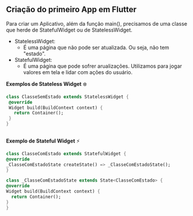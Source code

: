  ## Criação do primeiro App em Flutter
 
Para criar um Aplicativo, além da função main(), precisamos de uma classe que herde de StatefulWidget ou de StatelessWidget.
 - StatelessWidget:
   - É uma página que não pode ser atualizada. Ou seja, não tem "estado".
 - StatefulWidget:
   - É uma página que pode sofrer arualizações. Utilizamos para jogar valores em tela e lidar com ações do usuário.
   
 **Exemplos de Stateless Widget** :snowflake:
 ```dart
 class ClasseSemEstado extends StatelessWidget {
  @override
  Widget build(BuildContext context) {
    return Container();
  }
}
  
 ```
 
  **Exemplo de Stateful Widget** :zap:
  ```dart
  class ClasseComEstado extends StatefulWidget {
  @override
  _ClasseComEstadoState createState() => _ClasseComEstadoState();
}

class _ClasseComEstadoState extends State<ClasseComEstado> {
  @override
  Widget build(BuildContext context) {
    return Container();
  }
}

  ```
